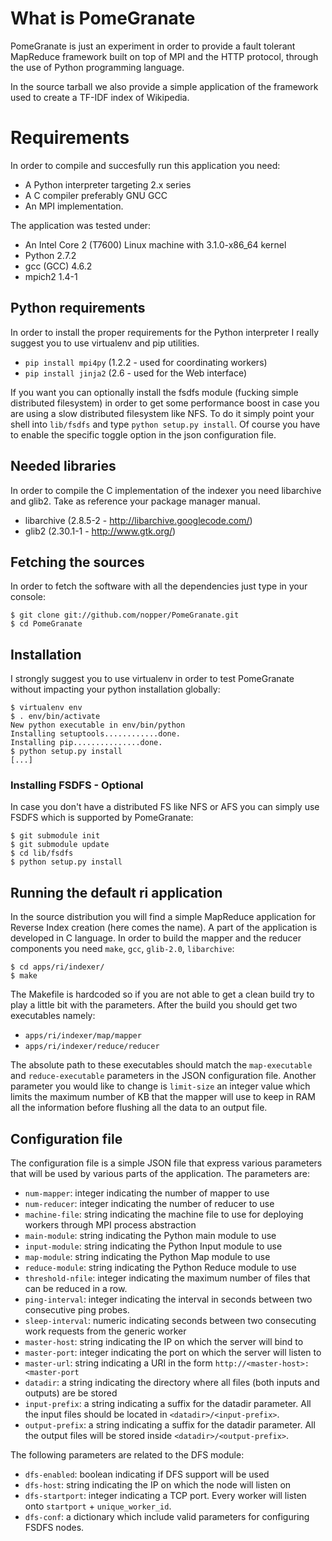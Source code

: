 # What is PomeGranate

PomeGranate is just an experiment in order to provide a fault tolerant
MapReduce framework built on top of MPI and the HTTP protocol, through
the use of Python programming language.

In the source tarball we also provide a simple application of the
framework used to create a TF-IDF index of Wikipedia.

# Requirements

In order to compile and succesfully run this application you need:

  - A Python interpreter targeting 2.x series
  - A C compiler preferably GNU GCC
  - An MPI implementation.

The application was tested under:

  - An Intel Core 2 (T7600) Linux machine with 3.1.0-x86\_64 kernel
  - Python 2.7.2
  - gcc (GCC) 4.6.2
  - mpich2 1.4-1

## Python requirements

In order to install the proper requirements for the Python interpreter I
really suggest you to use virtualenv and pip utilities.

  - `pip install mpi4py` (1.2.2 - used for coordinating workers)
  - `pip install jinja2` (2.6 - used for the Web interface)

If you want you can optionally install the fsdfs module (fucking simple
distributed filesystem) in order to get some performance boost in case
you are using a slow distributed filesystem like NFS. To do it simply
point your shell into `lib/fsdfs` and type `python setup.py install`.
Of course you have to enable the specific toggle option in the json
configuration file.

## Needed libraries

In order to compile the C implementation of the indexer you need
libarchive and glib2. Take as reference your package manager manual.

  - libarchive (2.8.5-2 - http://libarchive.googlecode.com/)
  - glib2 (2.30.1-1 - http://www.gtk.org/)

## Fetching the sources

In order to fetch the software with all the dependencies just type in your
console:

    $ git clone git://github.com/nopper/PomeGranate.git
    $ cd PomeGranate

## Installation

I strongly suggest you to use virtualenv in order to test PomeGranate without
impacting your python installation globally:

    $ virtualenv env
    $ . env/bin/activate
    New python executable in env/bin/python
    Installing setuptools............done.
    Installing pip...............done.
    $ python setup.py install
    [...]

### Installing FSDFS - Optional

In case you don't have a distributed FS like NFS or AFS you can simply use
FSDFS which is supported by PomeGranate:

    $ git submodule init
    $ git submodule update
    $ cd lib/fsdfs
    $ python setup.py install

## Running the default ri application

In the source distribution you will find a simple MapReduce application for
Reverse Index creation (here comes the name). A part of the application is
developed in C language. In order to build the mapper and the reducer
components you need `make`, `gcc`, `glib-2.0`, `libarchive`:

    $ cd apps/ri/indexer/
    $ make

The Makefile is hardcoded so if you are not able to get a clean build try
to play a little bit with the parameters. After the build you should get
two executables namely:

  - `apps/ri/indexer/map/mapper`
  - `apps/ri/indexer/reduce/reducer`

The absolute path to these executables should match the `map-executable`
and `reduce-executable` parameters in the JSON configuration file. Another
parameter you would like to change is `limit-size` an integer value which
limits the maximum number of KB that the mapper will use to keep in RAM
all the information before flushing all the data to an output file.

## Configuration file

The configuration file is a simple JSON file that express various parameters
that will be used by various parts of the application. The parameters are:

  - `num-mapper`: integer indicating the number of mapper to use
  - `num-reducer`: integer indicating the number of reducer to use
  - `machine-file`: string indicating the machine file to use for deploying
                    workers through MPI process abstraction
  - `main-module`: string indicating the Python main module to use
  - `input-module`: string indicating the Python Input module to use
  - `map-module`: string indicating the Python Map module to use
  - `reduce-module`: string indicating the Python Reduce module to use
  - `threshold-nfile`: integer indicating the maximum number of files that
                       can be reduced in a row.
  - `ping-interval`: integer indicating the interval in seconds between two
                     consecutive ping probes.
  - `sleep-interval`: numeric indicating seconds between two consecuting
                      work requests from the generic worker
  - `master-host`: string indicating the IP on which the server will bind to
  - `master-port`: integer indicating the port on which the server will
                   listen to
  - `master-url`: string indicating a URI in the form
                  `http://<master-host>:<master-port`
  - `datadir`: a string indicating the directory where all files (both
               inputs and outputs) are be stored
  - `input-prefix`: a string indicating a suffix for the datadir parameter.
                    All the input files should be located in
                     `<datadir>/<input-prefix>`.
  - `output-prefix`: a string indicating a suffix for the datadir parameter.
                     All the output files will be stored inside
                     `<datadir>/<output-prefix>`.

The following parameters are related to the DFS module:

  - `dfs-enabled`: boolean indicating if DFS support will be used
  - `dfs-host`: string indicating the IP on which the node will listen on
  - `dfs-startport`: integer indicating a TCP port. Every worker will listen
                     onto `startport` + `unique_worker_id`.
  - `dfs-conf`: a dictionary which include valid parameters for configuring
                FSDFS nodes.
